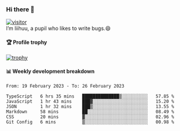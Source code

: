 ### Hi there 👋
[![visitor](https://visitor-badge.glitch.me/badge?page_id=liihuu&right_color=blue)](https://github.com/liihuu)<br>
I’m liihuu, a pupil who likes to write bugs.😄


#### 🏆 Profile trophy
[![trophy](https://github-profile-trophy.vercel.app?username=liihuu&margin-w=16&margin-h=16&rank=-C,-B)](https://github.com/liihuu)


#### 📊 Weekly development breakdown
<!--START_SECTION:waka-->

```text
From: 19 February 2023 - To: 26 February 2023

TypeScript   6 hrs 35 mins   ██████████████▒░░░░░░░░░░   57.85 %
JavaScript   1 hr 43 mins    ███▓░░░░░░░░░░░░░░░░░░░░░   15.20 %
JSON         1 hr 32 mins    ███▒░░░░░░░░░░░░░░░░░░░░░   13.55 %
Markdown     58 mins         ██░░░░░░░░░░░░░░░░░░░░░░░   08.49 %
CSS          20 mins         ▓░░░░░░░░░░░░░░░░░░░░░░░░   02.96 %
Git Config   6 mins          ▒░░░░░░░░░░░░░░░░░░░░░░░░   00.98 %
```

<!--END_SECTION:waka-->

<!--
**liihuu/liihuu** is a ✨ _special_ ✨ repository because its `README.md` (this file) appears on your GitHub profile.

Here are some ideas to get you started:

- 🔭 I’m currently working on ...
- 🌱 I’m currently learning ...
- 👯 I’m looking to collaborate on ...
- 🤔 I’m looking for help with ...
- 💬 Ask me about ...
- 📫 How to reach me: ...
- 😄 Pronouns: ...
- ⚡ Fun fact: ...
-->
